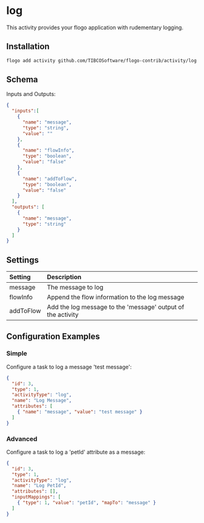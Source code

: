 # log
This activity provides your flogo application with rudementary logging.


## Installation

```bash
flogo add activity github.com/TIBCOSoftware/flogo-contrib/activity/log
```

## Schema
Inputs and Outputs:

```json
{
  "inputs":[
    {
      "name": "message",
      "type": "string",
      "value": ""
    },
    {
      "name": "flowInfo",
      "type": "boolean",
      "value": "false"
    },
    {
      "name": "addToFlow",
      "type": "boolean",
      "value": "false"
    }
  ],
  "outputs": [
    {
      "name": "message",
      "type": "string"
    }
  ]
}
```
## Settings
| Setting   | Description    |
|:----------|:---------------|
| message   | The message to log |         
| flowInfo  | Append the flow information to the log message |
| addToFlow | Add the log message to the 'message' output of the activity |


## Configuration Examples
### Simple
Configure a task to log a message 'test message':

```json
{
  "id": 3,
  "type": 1,
  "activityType": "log",
  "name": "Log Message",
  "attributes": [
    { "name": "message", "value": "test message" }
  ]
}
```
### Advanced
Configure a task to log a 'petId' attribute as a message:

```json
{
  "id": 3,
  "type": 1,
  "activityType": "log",
  "name": "Log PetId",
  "attributes": [],
  "inputMappings": [
    { "type": 1, "value": "petId", "mapTo": "message" }
  ]
}
```
